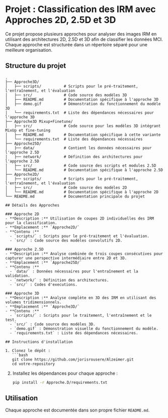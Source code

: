 # Projet : Classification des IRM avec Approches 2D, 2.5D et 3D

Ce projet propose plusieurs approches pour analyser des images IRM en utilisant des architectures 2D, 2.5D et 3D afin de classifier les données MCI. Chaque approche est structurée dans un répertoire séparé pour une meilleure organisation.

## Structure du projet

```plaintext
.
├── Approche3D/
│   ├── scripts/          # Scripts pour le pré-traitement, l'entraînement, et l'évaluation
│   ├── src/              # Code source des modèles 3D
│   ├── README.md         # Documentation spécifique à l'approche 3D
│   ├── demo.gif          # Démonstration du fonctionnement du modèle 3D
│   └── requirements.txt  # Liste des dépendances nécessaires pour l'approche 3D
├── Approche3D Mixup+Finetune/
│   ├── src/              # Code source pour les modèles 3D intégrant MixUp et fine-tuning
│   ├── README.md         # Documentation spécifique à cette variante
│   └── requirements.txt  # Liste des dépendances nécessaires
├── Approche25D/
│   ├── data/             # Contient les données nécessaires pour l'approche 2.5D
│   ├── network/          # Définition des architectures pour l'approche 2.5D
│   ├── src/              # Code source des scripts et modules 2.5D
│   └── README.md         # Documentation spécifique à l'approche 2.5D
├── Approche2D/
│   ├── scripts/          # Scripts pour le pré-traitement, l'entraînement, et l'évaluation
│   ├── src/              # Code source des modèles 2D
│   └── README.md         # Documentation spécifique à l'approche 2D
└── README.md             # Documentation principale du projet

## Détails des Approches

### Approche 2D
- **Description :** Utilisation de coupes 2D individuelles des IRM pour la classification.
- **Emplacement :** `Approche2D/`
- **Contenu :**
  - `scripts/` : Scripts pour le pré-traitement et l'évaluation.
  - `src/` : Code source des modèles convolutifs 2D.

### Approche 2.5D
- **Description :** Analyse combinée de trois coupes consécutives pour capturer une perspective intermédiaire entre 2D et 3D.
- **Emplacement :** `Approche25D/`
- **Contenu :**
  - `data/` : Données nécessaires pour l'entraînement et la validation.
  - `network/` : Définition des architectures.
  - `src/` : Codes d'executions.

### Approche 3D
- **Description :** Analyse complète en 3D des IRM en utilisant des volumes tridimensionnels.
- **Emplacement :** `Approche3D/`
- **Contenu :**
  - `scripts/` : Scripts pour le traitement, l'entraînement et le test.
  - `src/` : Code source des modèles 3D.
  - `demo.gif` : Démonstration visuelle du fonctionnement du modèle.
  - `requirements.txt` : Liste des dépendances nécessaires.

## Instructions d'installation

1. Clonez le dépôt :
   ```bash
   git clone https://github.com/jorisrousere/Alzeimer.git
   cd votre-repository
   ```
2. Installez les dépendances pour chaque approche :
   ```bash
   pip install -r Approche.D/requirements.txt
   ```

## Utilisation

Chaque approche est documentée dans son propre fichier `README.md`.
